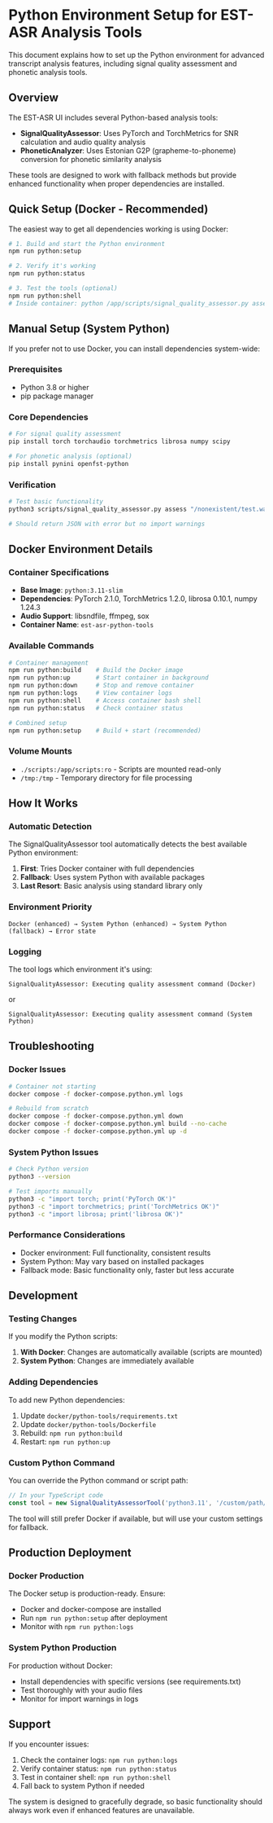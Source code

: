 # Python Environment Setup for EST-ASR Analysis Tools

This document explains how to set up the Python environment for advanced transcript analysis features, including signal quality assessment and phonetic analysis tools.

## Overview

The EST-ASR UI includes several Python-based analysis tools:

- **SignalQualityAssessor**: Uses PyTorch and TorchMetrics for SNR calculation and audio quality analysis
- **PhoneticAnalyzer**: Uses Estonian G2P (grapheme-to-phoneme) conversion for phonetic similarity analysis

These tools are designed to work with fallback methods but provide enhanced functionality when proper dependencies are installed.

## Quick Setup (Docker - Recommended)

The easiest way to get all dependencies working is using Docker:

```bash
# 1. Build and start the Python environment
npm run python:setup

# 2. Verify it's working
npm run python:status

# 3. Test the tools (optional)
npm run python:shell
# Inside container: python /app/scripts/signal_quality_assessor.py assess "/nonexistent/test.wav" 0 1
```

## Manual Setup (System Python)

If you prefer not to use Docker, you can install dependencies system-wide:

### Prerequisites
- Python 3.8 or higher
- pip package manager

### Core Dependencies
```bash
# For signal quality assessment
pip install torch torchaudio torchmetrics librosa numpy scipy

# For phonetic analysis (optional)
pip install pynini openfst-python
```

### Verification
```bash
# Test basic functionality
python3 scripts/signal_quality_assessor.py assess "/nonexistent/test.wav" 0 1

# Should return JSON with error but no import warnings
```

## Docker Environment Details

### Container Specifications
- **Base Image**: `python:3.11-slim`
- **Dependencies**: PyTorch 2.1.0, TorchMetrics 1.2.0, librosa 0.10.1, numpy 1.24.3
- **Audio Support**: libsndfile, ffmpeg, sox
- **Container Name**: `est-asr-python-tools`

### Available Commands
```bash
# Container management
npm run python:build    # Build the Docker image
npm run python:up       # Start container in background
npm run python:down     # Stop and remove container
npm run python:logs     # View container logs
npm run python:shell    # Access container bash shell
npm run python:status   # Check container status

# Combined setup
npm run python:setup    # Build + start (recommended)
```

### Volume Mounts
- `./scripts:/app/scripts:ro` - Scripts are mounted read-only
- `/tmp:/tmp` - Temporary directory for file processing

## How It Works

### Automatic Detection
The SignalQualityAssessor tool automatically detects the best available Python environment:

1. **First**: Tries Docker container with full dependencies
2. **Fallback**: Uses system Python with available packages
3. **Last Resort**: Basic analysis using standard library only

### Environment Priority
```
Docker (enhanced) → System Python (enhanced) → System Python (fallback) → Error state
```

### Logging
The tool logs which environment it's using:
```
SignalQualityAssessor: Executing quality assessment command (Docker)
```
or
```
SignalQualityAssessor: Executing quality assessment command (System Python)
```

## Troubleshooting

### Docker Issues
```bash
# Container not starting
docker compose -f docker-compose.python.yml logs

# Rebuild from scratch
docker compose -f docker-compose.python.yml down
docker compose -f docker-compose.python.yml build --no-cache
docker compose -f docker-compose.python.yml up -d
```

### System Python Issues
```bash
# Check Python version
python3 --version

# Test imports manually
python3 -c "import torch; print('PyTorch OK')"
python3 -c "import torchmetrics; print('TorchMetrics OK')"
python3 -c "import librosa; print('librosa OK')"
```

### Performance Considerations
- Docker environment: Full functionality, consistent results
- System Python: May vary based on installed packages
- Fallback mode: Basic functionality only, faster but less accurate

## Development

### Testing Changes
If you modify the Python scripts:

1. **With Docker**: Changes are automatically available (scripts are mounted)
2. **System Python**: Changes are immediately available

### Adding Dependencies
To add new Python dependencies:

1. Update `docker/python-tools/requirements.txt`
2. Update `docker/python-tools/Dockerfile`
3. Rebuild: `npm run python:build`
4. Restart: `npm run python:up`

### Custom Python Command
You can override the Python command or script path:

```typescript
// In your TypeScript code
const tool = new SignalQualityAssessorTool('python3.11', '/custom/path/to/script.py');
```

The tool will still prefer Docker if available, but will use your custom settings for fallback.

## Production Deployment

### Docker Production
The Docker setup is production-ready. Ensure:
- Docker and docker-compose are installed
- Run `npm run python:setup` after deployment
- Monitor with `npm run python:logs`

### System Python Production
For production without Docker:
- Install dependencies with specific versions (see requirements.txt)
- Test thoroughly with your audio files
- Monitor for import warnings in logs

## Support

If you encounter issues:
1. Check the container logs: `npm run python:logs`
2. Verify container status: `npm run python:status`
3. Test in container shell: `npm run python:shell`
4. Fall back to system Python if needed

The system is designed to gracefully degrade, so basic functionality should always work even if enhanced features are unavailable.